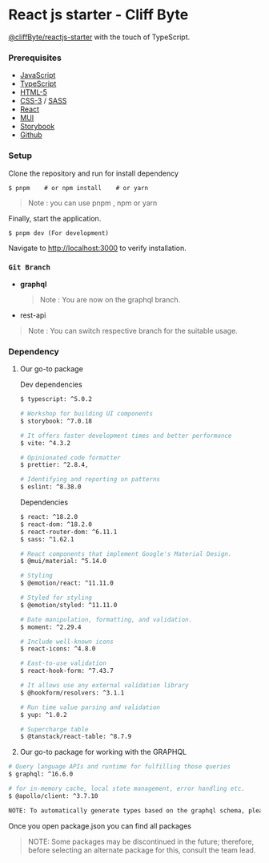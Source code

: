 # React js starter - Cliff Byte

[@cliffByte/reactjs-starter](https://github.com/cliffByte/reactjs-starter) with the touch of TypeScript.

### Prerequisites

- [JavaScript](https://www.w3schools.com/js/)
- [TypeScript](https://www.w3schools.com/typescript/)
- [HTML-5](https://www.w3schools.com/html/)
- [CSS-3](https://www.w3schools.com/css/) / [SASS](https://sass-lang.com/documentation/)
- [React](https://legacy.reactjs.org/docs/getting-started.html)
- [MUI](https://mui.com/material-ui/getting-started/)
- [Storybook](https://storybook.js.org/)
- [Github](https://docs.github.com/en)

### Setup

Clone the repository and run for install dependency

    $ pnpm    # or npm install    # or yarn

> Note : you can use pnpm , npm or yarn

Finally, start the application.

    $ pnpm dev (For development)

Navigate to [http://localhost:3000](http://localhost:3000) to verify installation.

### `Git Branch`

- **graphql**

  > Note : You are now on the graphql branch.

- rest-api

> Note : You can switch respective branch for the suitable usage.

### Dependency

1. Our go-to package

   Dev dependencies

   ```bash
   $ typescript: ^5.0.2

   # Workshop for building UI components
   $ storybook: ^7.0.18

   # It offers faster development times and better performance
   $ vite: ^4.3.2

   # Opinionated code formatter
   $ prettier: ^2.8.4,

   # Identifying and reporting on patterns
   $ eslint: ^8.38.0

   ```

   Dependencies

   ```bash
   $ react: ^18.2.0
   $ react-dom: ^18.2.0
   $ react-router-dom: ^6.11.1
   $ sass: ^1.62.1

   # React components that implement Google's Material Design.
   $ @mui/material: ^5.14.0

   # Styling
   $ @emotion/react: ^11.11.0

   # Styled for styling
   $ @emotion/styled: ^11.11.0

   # Date manipulation, formatting, and validation.
   $ moment: ^2.29.4

   # Include well-known icons
   $ react-icons: ^4.8.0

   # East-to-use validation
   $ react-hook-form: ^7.43.7

   # It allows use any external validation library
   $ @hookform/resolvers: ^3.1.1

   # Run time value parsing and validation
   $ yup: ^1.0.2

   # Supercharge table
   $ @tanstack/react-table: ^8.7.9

   ```

2. Our go-to package for working with the GRAPHQL

```bash
# Query language APIs and runtime for fulfilling those queries
$ graphql: ^16.6.0

# for in-memory cache, local state management, error handling etc.
$ @apollo/client: ^3.7.10

NOTE: To automatically generate types based on the graphql schema, please use @graphql-codegen.

```

Once you open package.json you can find all packages

> NOTE: Some packages may be discontinued in the future; therefore, before selecting an alternate package for this, consult the team lead.
